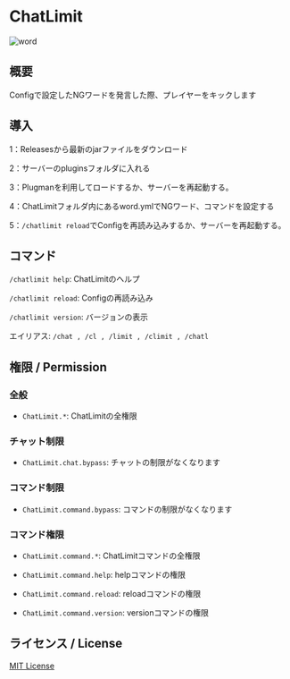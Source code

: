 # ChatLimit
![word](https://user-images.githubusercontent.com/86724649/209516133-a5506756-2395-41cd-b9c1-edbc101912fd.png)

## 概要
Configで設定したNGワードを発言した際、プレイヤーをキックします

## 導入
1：Releasesから最新のjarファイルをダウンロード

2：サーバーのpluginsフォルダに入れる

3：Plugmanを利用してロードするか、サーバーを再起動する。

4：ChatLimitフォルダ内にあるword.ymlでNGワード、コマンドを設定する

5：`/chatlimit reload`でConfigを再読み込みするか、サーバーを再起動する。

## コマンド
`/chatlimit help`: ChatLimitのヘルプ

`/chatlimit reload`: Configの再読み込み

`/chatlimit version`: バージョンの表示

エイリアス: `/chat , /cl , /limit , /climit , /chatl`

## 権限 / Permission
### 全般
- `ChatLimit.*`: ChatLimitの全権限

### チャット制限
- `ChatLimit.chat.bypass`: チャットの制限がなくなります
  
### コマンド制限
- `ChatLimit.command.bypass`: コマンドの制限がなくなります

### コマンド権限
- `ChatLimit.command.*`: ChatLimitコマンドの全権限

- `ChatLimit.command.help`: helpコマンドの権限

- `ChatLimit.command.reload`: reloadコマンドの権限

- `ChatLimit.command.version`: versionコマンドの権限

## ライセンス / License
[MIT License](LICENSE)
